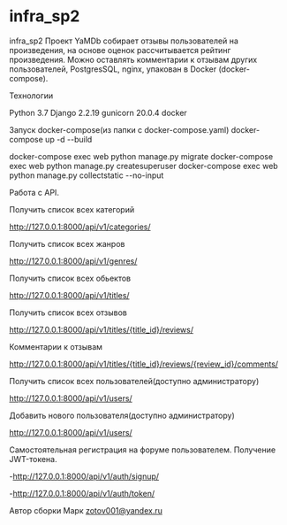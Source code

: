 # infra_sp2
infra_sp2
Проект YaMDb собирает отзывы пользователей на произведения, 
на основе оценок рассчитывается рейтинг произведения. 
Можно оставлять комментарии к отзывам других пользователей,
PostgresSQL, nginx, упакован в Docker (docker-compose).

Технологии

Python 3.7 Django 2.2.19 gunicorn 20.0.4 docker

Запуск docker-compose(из папки с docker-compose.yaml)
docker-compose up -d --build 

docker-compose exec web python manage.py migrate
docker-compose exec web python manage.py createsuperuser
docker-compose exec web python manage.py collectstatic --no-input


Работа с API.

Получить список всех категорий

http://127.0.0.1:8000/api/v1/categories/

Получить список всех жанров

http://127.0.0.1:8000/api/v1/genres/

Получить список всех обьектов

http://127.0.0.1:8000/api/v1/titles/

Получить список всех отзывов

http://127.0.0.1:8000/api/v1/titles/{title_id}/reviews/

Комментарии к отзывам

http://127.0.0.1:8000/api/v1/titles/{title_id}/reviews/{review_id}/comments/

Получить список всех пользователей(доступно администратору)

http://127.0.0.1:8000/api/v1/users/

Добавить нового пользователя(доступно администратору)

http://127.0.0.1:8000/api/v1/users/

Самостоятельная регистрация на форуме пользователем. Получение JWT-токена.

-http://127.0.0.1:8000/api/v1/auth/signup/

-http://127.0.0.1:8000/api/v1/auth/token/

Автор сборки
Марк zotov001@yandex.ru